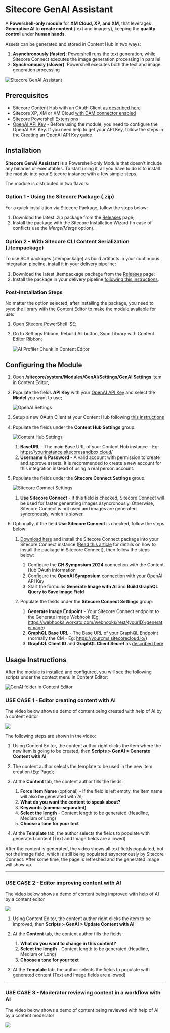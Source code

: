 # Sitecore GenAI Assistant

A **Powershell-only module** for **XM Cloud, XP, and XM**, that leverages **Generative AI** to **create content** (text and imagery), keeping the **quality control** under **human hands**.

Assets can be generated and stored in Content Hub in two ways:

1. **Asynchronously (faster)**: Powershell runs the text generation, while Sitecore Connect executes the image generation processing in parallel
1. **Synchronously (slower)**: Powershell executes both the text and image generation processing

![Sitecore GenAI Assistant](/images/Sitecore-GenAI-Assistant.png)

## Prerequisites

- Sitecore Content Hub with an OAuth Client [as described here](https://doc.sitecore.com/ch/en/users/content-hub/create-an-oauth-client.html)
- Sitecore XP, XM or XM Cloud [with DAM connector enabled](https://doc.sitecore.com/xmc/en/developers/xm-cloud/walkthrough--enabling-the-dam-connector-in-an-environment-deployed-to-xm-cloud.html)
- [Sitecore Powershell Extensions](https://doc.sitecorepowershell.com/installation)
- [OpenAI API Key](CreatingAPIKeys.md) - Before using the module, you need to configure the OpenAI API Key. If you need help to get your API Key, follow the steps in the [Creating an OpenAI API Key guide](CreatingAPIKeys.md)

## Installation

**Sitecore GenAI Assistant** is a Powershell-only Module that doesn't include any binaries or executables. To start using it, all you have to do is to install the module into your Sitecore instance with a few simple steps.

The module is distributed in two flavors:

### Option 1 - Using the Sitecore Package (.zip)

For a quick installation via Sitecore Package, follow the steps below:

1. Download the latest .zip package from the [Releases](https://github.com/peplau/Sitecore-GenAI/releases) page;
1. Install the package with the Sitecore Installation Wizard (In case of conflicts use the _Merge/Merge_ option).

### Option 2 - With Sitecore CLI Content Serialization (.itempackage)

To use SCS packages (.itempackage) as build artifacts in your continuous integration pipeline, install it in your delivery pipeline:

1. Download the latest .itempackage package from the [Releases](https://github.com/peplau/Sitecore-GenAI/releases) page;
1. Install the package in your delivery pipeline [following this instructions](https://doc.sitecore.com/xp/en/developers/104/developer-tools/create-and-install-a-sitecore-content-serialization-package.html#install-an-scs-package-in-your-delivery-pipeline).

### Post-installation Steps

No matter the option selected, after installing the package, you need to sync the library with the Content Editor to make the module available for use:

1. Open Sitecore PowerShell ISE;

1. Go to Settings Ribbon, Rebuild All button, Sync Library with Content Editor Ribbon;

   ![AI Profiler Chunk in Content Editor](/images/Sync-Library-All.png)

## Configuring the Module

1. Open **/sitecore/system/Modules/GenAI/Settings/GenAI Settings** item in Content Editor;

1. Populate the fields **API Key** with your [OpenAI API Key](#prerequisites) and select the **Model** you want to use;

   ![OpenAI Settings](/images/GenAI-Settings-Item.png)

1. Setup a new OAuth Client at your Content Hub following [this instructions](https://doc.sitecore.com/ch/en/developers/cloud-dev/authentication-1286040.html#set-up-oauth-in-content-hub)

1. Populate the fields under the **Content Hub Settings** group:

   ![Content Hub Settings](/images/ContentHub-Settings.png)

   1. **BaseURL** - The main Base URL of your Content Hub instance - Eg: https://yourinstance.sitecoresandbox.cloud/
   1. **Username** & **Password** - A valid account with permission to create and approve assets. It is recommended to create a new account for this integration instead of using a real person account.

1. Populate the fields under the **Sitecore Connect Settings** group:

   ![Sitecore Connect Settings](/images/Sitecore-Connect-Settings.png)

   1. **Use Sitecore Connect** - If this field is checked, Sitecore Connect will be used for faster generating images asyncronously. Otherwise, Sitecore Connect is not used and images are generated syncronously, which is slower.

1. Optionally, if the field **Use Sitecore Connect** is checked, follow the steps below:

   1. [Download here](https://github.com/peplau/Sitecore-GenAI/dist/connect-recipe_genai-symposium-2024.zip) and install the Sitecore Connect package into your Sitecore Connect instance ([Read this article](https://docs.workato.com/recipe-development-lifecycle/import.html) for details on how to install the package in Sitecore Connect), then follow the steps below:
      1. Configure the **CH Symposium 2024** connection with the Content Hub OAuth information
      1. Configure the **OpenAI Symposium** connection with your OpenAI API Key
      1. Start the formulas **Generate Image with AI** and **Build GraphQL Query to Save Image Field**
   1. Populate the fields under the **Sitecore Connect Settings** group:

      1. **Generate Image Endpoint** - Your Sitecore Connect endpoint to the Generate Image Webhook (Eg: https://webhooks.workato.com/webhooks/rest/{yourID}/generateimage)
      1. **GraphQL Base URL** - The Base URL of your GraphQL Endpoint (normally the CM - Eg: https://yourcms.sitecorecloud.io/)
      1. **GraphQL Client ID** and **GraphQL Client Secret** as [described here](https://doc.sitecore.com/xmc/en/developers/xm-cloud/walkthrough--enabling-and-authorizing-requests-to-the-authoring-and-management-api.html#obtain-an-additional-access-token-optional)

## Usage Instructions

After the module is installed and configured, you will see the following scripts under the context menu in Content Editor:

![GenAI folder in Content Editor](/images/Context-Menu.png)

### USE CASE 1 - Editor creating content with AI

The video below shows a demo of content being created with help of AI by a content editor

![](https://github.com/peplau/Sitecore-GenAI/blob/main/images/videos/Editor-Create-Content.gif)

The following steps are shown in the video:

1. Using Content Editor, the content author right clicks the item where the new item is going to be created, then **Scripts > GenAI > Generate Content with AI**;

1. The content author selects the template to be used in the new item creation (Eg: Page);

1. At the **Content** tab, the content author fills the fields:
    1. **Force Item Name** (optional) - If the field is left empty, the item name will also be generated with AI;
    1. **What do you want the content to speak about?**
    1. **Keywords (comma-separated)**
    1. **Select the length** - Content length to be generated (Headline, Medium or Long)
    1. **Choose a tone for your text**

1. At the **Template** tab, the author selects the fields to populate with generated content (Text and Image fields are allowed)

After the content is generated, the video shows all text fields populated, but not the image field, which is still being populated asyncronously by Sitecore Connect. After some time, the page is refreshed and the generated image will show up.

<hr />

### USE CASE 2 - Editor improving content with AI

The video below shows a demo of content being improved with help of AI by a content editor

![](https://github.com/peplau/Sitecore-GenAI/blob/main/images/videos/Editor-Improving-Content.gif)

1. Using Content Editor, the content author right clicks the item to be improved, then **Scripts > GenAI > Update Content with AI**;

1. At the **Content** tab, the content author fills the fields:
    1. **What do you want to change in this content?**
    1. **Select the length** - Content length to be generated (Headline, Medium or Long)
    1. **Choose a tone for your text**

1. At the **Template** tab, the author selects the fields to populate with generated content (Text and Image fields are allowed)

<hr />

### USE CASE 3 - Moderator reviewing content in a workflow with AI

The video below shows a demo of content being reviewed with help of AI by a content moderator

![](https://github.com/peplau/Sitecore-GenAI/blob/main/images/videos/Review-Content.gif)
